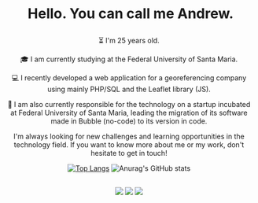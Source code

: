 # <p align="center"> &nbsp;Hello. You can call me Andrew.</p>


<p align="center">⏳ I'm 25 years old.
<p align="center">🎓 I am currently studying at the Federal University of Santa Maria.
<p align="center">💻 I recently developed a web application for a georeferencing company using mainly PHP/SQL and the Leaflet library (JS).
<p align="center">🚀 I am also currently responsible for the technology on a startup incubated at Federal University of Santa Maria, leading the migration of its software made in Bubble (no-code) to its version in code.
<p align="center"> I'm always looking for new challenges and learning opportunities in the technology field. If you want to know more about me or my work, don't hesitate to get in touch!</p>





<div align="center">
  
  
[![Top Langs](https://github-readme-stats.vercel.app/api/top-langs/?username=noobandrew&layout=donut&theme=dark&langs_count=8)](https://github.com/anuraghazra/github-readme-stats)
![Anurag's GitHub stats](https://github-readme-stats.vercel.app/api?username=noobandrew&show_icons=true&theme=dark)
  <div>
  
  
 



## 
<p align="center"><a href="https://www.linkedin.com/in/hammelandrew/" target="_blank"><img src="https://img.shields.io/badge/-ANDREW HAMMEL-%230077B5?style=for-the-badge&logo=linkedin&logoColor=white" target="_blank"></a>
  <a href="https://instagram.com/hammelandrew" target="_blank"><img src="https://img.shields.io/badge/-hammelandrew-%23E4405F?style=for-the-badge&logo=instagram&logoColor=white" target="_blank"></a>
   <a href = "mailto:andrewhammelcontato@gmail.com"><img src="https://img.shields.io/badge/-GMAIL-%23333?style=for-the-badge&logo=gmail&logoColor=RED" target="_blank"></a>
